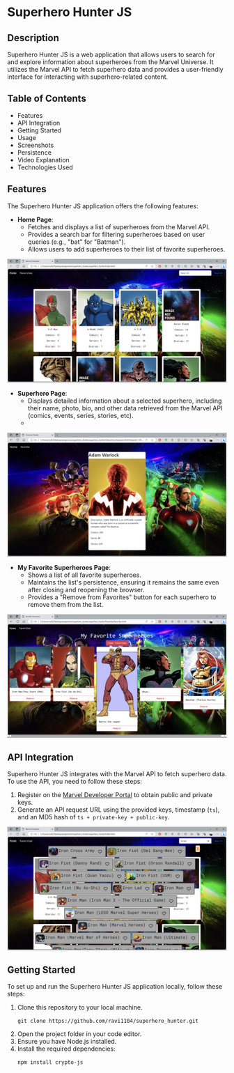 # Superhero Hunter JS

## Description
Superhero Hunter JS is a web application that allows users to search for and explore information about superheroes from the Marvel Universe. It utilizes the Marvel API to fetch superhero data and provides a user-friendly interface for interacting with superhero-related content.

## Table of Contents
- Features
- API Integration
- Getting Started
- Usage
- Screenshots
- Persistence
- Video Explanation
- Technologies Used

## Features
The Superhero Hunter JS application offers the following features:

- **Home Page**:
  - Fetches and displays a list of superheroes from the Marvel API.
  - Provides a search bar for filtering superheroes based on user queries (e.g., "bat" for "Batman").
  - Allows users to add superheroes to their list of favorite superheroes.
    
![Home Page](Screenshot105.png)

- **Superhero Page**:
  - Displays detailed information about a selected superhero, including their name, photo, bio, and other data retrieved from the Marvel API (comics, events, series, stories, etc).
  - 
![Home Page](Screenshot108.png)

- **My Favorite Superheroes Page**:
  - Shows a list of all favorite superheroes.
  - Maintains the list's persistence, ensuring it remains the same even after closing and reopening the browser.
  - Provides a "Remove from Favorites" button for each superhero to remove them from the list.
 
     
![Home Page](Screenshot107.png)

## API Integration
Superhero Hunter JS integrates with the Marvel API to fetch superhero data. To use the API, you need to follow these steps:
1. Register on the [Marvel Developer Portal](https://developer.marvel.com/signup) to obtain public and private keys.
2. Generate an API request URL using the provided keys, timestamp (`ts`), and an MD5 hash of `ts + private-key + public-key`.
   
![Home Page](Screenshot106.png)

## Getting Started
To set up and run the Superhero Hunter JS application locally, follow these steps:
1. Clone this repository to your local machine.
   ```shell
   git clone https://github.com/ravi1104/superhero_hunter.git
3. Open the project folder in your code editor.
4. Ensure you have Node.js installed.
5. Install the required dependencies:
   ```shell
   npm install crypto-js
